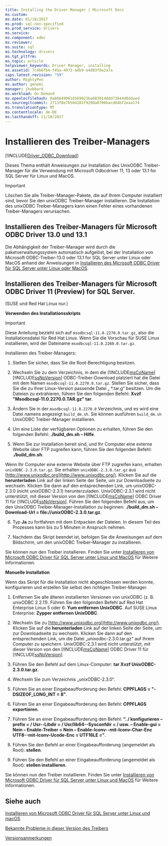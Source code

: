 ```yaml
---
title: Installing the Driver Manager | Microsoft Docs
ms.custom: 
ms.date: 01/19/2017
ms.prod: sql-non-specified
ms.prod_service: drivers
ms.service: 
ms.component: odbc
ms.reviewer: 
ms.suite: sql
ms.technology: drivers
ms.tgt_pltfrm: 
ms.topic: article
helpviewer_keywords: Driver Manager, installing
ms.assetid: 7c4b6fb4-f45a-4973-adb9-a4d83f0a2a7a
caps.latest.revision: "59"
author: MightyPen
ms.author: genemi
manager: jhubbard
ms.workload: On Demand
ms.openlocfilehash: 0a866499618569023ba6839148dd73844d0ddaed
ms.sourcegitcommit: 2713f8e7b504101f9298a0706bacd84bf2eaa174
ms.translationtype: MT
ms.contentlocale: de-DE
ms.lasthandoff: 11/18/2017
---
```

# <a name="installing-the-driver-manager"></a>Installieren des Treiber-Managers
[!INCLUDE[Driver_ODBC_Download](../../../includes/driver_odbc_download.md)]

Dieses Thema enthält Anweisungen zur Installation des UnixODBC Treiber-Manager für die Verwendung mit Microsoft Odbcdriver 11, 13 oder 13.1 for SQL Server für Linux und MacOS.  

> [!IMPORTANT]  
> Löschen Sie alle Treiber-Manager-Pakete, die auf Ihrem Computer installiert sind, bevor Sie den unixODBC Treiber-Manager installieren. Die Installation des unixODBC Treiber-Managers kann einen Fehler eines vorhandenen Treiber-Managers verursachen.  

## <a name="installing-the-driver-manager-for-microsoft-odbc-driver-130-and-131"></a>Installieren des Treiber-Managers für Microsoft ODBC Driver 13.0 und 13.1
Die Abhängigkeit der Treiber-Manager wird durch die paketverwaltungssystem automatisch aufgelöst, bei der Installation von Microsoft ODBC-Treiber-13.0 oder 13.1 for SQL Server unter Linux oder MacOS anhand der Anweisungen in [Installieren des Microsoft ODBC Driver für SQL Server unter Linux oder MacOS](../../../connect/odbc/linux-mac/installing-the-microsoft-odbc-driver-for-sql-server.md). 

## <a name="installing-the-driver-manager-for-microsoft-odbc-driver-11-for-sql-server"></a>Installieren des Treiber-Managers für Microsoft ODBC Driver 11 (Preview) for SQL Server.  

(SUSE und Red Hat Linux nur.)

**Verwenden des Installationsskripts**  
  
> [!IMPORTANT]  
> Diese Anleitung bezieht sich auf `msodbcsql-11.0.2270.0.tar.gz`, also die Installationsdatei für Red Hat Linux. Wenn Sie die Vorschau für SUSE Linux installieren, wird der Dateiname `msodbcsql-11.0.2260.0.tar.gz`.  

Installieren des Treiber-Managers:  
  
1.  Stellen Sie sicher, dass Sie die Root-Berechtigung besitzen.  
  
2.  Wechseln Sie zu dem Verzeichnis, in dem die [!INCLUDE[msCoName](../../../includes/msconame_md.md)] [!INCLUDE[ssNoVersion](../../../includes/ssnoversion_md.md)] ODBC-Treiber-Download platziert hat die Datei mit dem Namen `msodbcsql-11.0.2270.0.tar.gz`. Stellen Sie sicher, dass Sie die zu Ihrer Linux-Version passende Datei „ \*.tar.g“ besitzen. Um die Dateien zu extrahieren, führen Sie den folgenden Befehl: **Xvzf "Msodbcsql-11.0.2270.0.TAR.gz" tar**.  

3.  Ändern Sie in der `msodbcsql-11.0.2270.0` Verzeichnis, und es wird eine Datei namens angezeigt `build_dm.sh`. Sie können ausführen `build_dm.sh` UnixODBC Treiber-Manager installieren.

4.  Um eine Liste der verfügbaren Optionen zu erhalten, führen Sie den folgenden Befehl: **./build_dm.sh – Hilfe**.  
  
5.  Wenn Sie zur Installation bereit sind, und Ihr Computer eine externe Website über FTP zugreifen kann, führen Sie den folgenden Befehl: **./build_dm.sh**.

Wenn Ihr Computer eine externe Website über FTP zugreifen kann, erhalten `unixODBC-2.3.0.tar.gz`. Sie erhalten `unixODBC-2.3.0.tar.gz` aus [http://www.unixodbc.org](http://www.unixodbc.org/). Klicken Sie auf die **herunterladen** Link auf der linken Seite der Seite, um zur Downloadseite zu wechseln. Klicken Sie dann auf den entsprechenden Link, um unixODBC-2.3.0 (nicht unixODBC-2.3.1) herunterzuladen. UnixODBC-2.3.1 wird nicht unterstützt, mit dieser Version von den [!INCLUDE[msCoName](../../../includes/msconame_md.md)] ODBC Driver 11 für [!INCLUDE[ssNoVersion](../../../includes/ssnoversion_md.md)]. Führen Sie den folgenden Befehl aus, um den UnixODBC Treiber-Manager-Installation zu beginnen: **./build_dm.sh – Download-Url = file://unixODBC-2.3.0.tar.gz**.  

6.  Typ **Ja** zu fortfahren mit dem Entpacken der Dateien. In diesem Teil des Prozesses kann bis zu 5 Minuten in Anspruch nehmen.  

7.  Nachdem das Skript beendet ist, befolgen Sie die Anweisungen auf dem Bildschirm, um den unixODBC Treiber-Manager zu installieren.

Sie können nun den Treiber installieren. Finden Sie unter [Installieren von Microsoft ODBC Driver für SQL Server unter Linux und MacOS](../../../connect/odbc/linux-mac/installing-the-microsoft-odbc-driver-for-sql-server.md) für Weitere Informationen.  

**Manuelle Installation**

Wenn das Skript für die Installation nicht abgeschlossen werden konnte, konfigurieren und erstellen Sie selbst den richtigen Treiber-Manager.

1.  Entfernen Sie alle älteren installierten Versionen von unixODBC (z. B. unixODBC 2.2.11). Führen Sie den folgenden Befehl auf Red Hat Enterprise Linux 5 oder 6: **Yum entfernen UnixODBC**. Auf SUSE Linux Enterprise: **Zypper entfernen UnixODBC**.  
  
2.  Wechseln Sie zu [http://www.unixodbc.org](http://www.unixodbc.org/). Klicken Sie auf die **herunterladen** Link auf der linken Seite der Seite, um zur Downloadseite zu wechseln. Klicken Sie dann auf den entsprechenden Link, um die Datei „unixodbc-2.3.0.tar.gz“ auf Ihrem Computer zu speichern. UnixODBC-2.3.1 wird nicht unterstützt, mit dieser Version von den [!INCLUDE[msCoName](../../../includes/msconame_md.md)] ODBC Driver 11 für [!INCLUDE[ssNoVersion](../../../includes/ssnoversion_md.md)].  
  
3.  Führen Sie den Befehl auf dem Linux-Computer: **tar Xvzf UnixODBC-2.3.0.tar.gz**.  
  
4.  Wechseln Sie zum Verzeichnis „unixODBC-2.3.0“.  
  
5.  Führen Sie an einer Eingabeaufforderung den Befehl: **CPPFLAGS = "-DSIZEOF_LONG_INT = 8"**.  
  
6.  Führen Sie an einer Eingabeaufforderung den Befehl: **CPPFLAGS exportieren**.  
  
7.  Führen Sie an einer Eingabeaufforderung den Befehl: **". / konfigurieren – prefix = / Usr--Libdir = / Usr/lib64--Sysconfdir = / usw. – Enable-gui = Nein – Enable-Treiber = Nein – Enable-Iconv--mit-Iconv-Char-Enc UTF8--mit-Iconv-Ucode-Enc = UTF16LE ="**.  
  
8.  Führen Sie den Befehl an einer Eingabeaufforderung (angemeldet als Root): **stellen**.  
  
9. Führen Sie den Befehl an einer Eingabeaufforderung (angemeldet als Root): **stellen installieren**.  

Sie können nun den Treiber installieren. Finden Sie unter [Installieren von Microsoft ODBC Driver für SQL Server unter Linux und MacOS](../../../connect/odbc/linux-mac/installing-the-microsoft-odbc-driver-for-sql-server.md) für Weitere Informationen.  
  
## <a name="see-also"></a>Siehe auch
[Installieren von Microsoft ODBC Driver für SQL Server unter Linux und macOS](../../../connect/odbc/linux-mac/installing-the-microsoft-odbc-driver-for-sql-server.md)

[Bekannte Probleme in dieser Version des Treibers](../../../connect/odbc/linux-mac/known-issues-in-this-version-of-the-driver.md)

[Versionsanmerkungen](../../../connect/odbc/linux-mac/release-notes.md)
